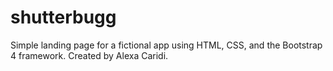 # shutterbugg
Simple landing page for a fictional app using HTML, CSS, and the Bootstrap 4 framework.
Created by Alexa Caridi.

